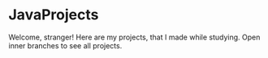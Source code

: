 # JavaProjects
Welcome, stranger! 
Here are my projects, that I made while studying.
Open inner branches to see all projects.
